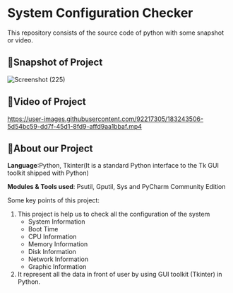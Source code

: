 # System Configuration Checker
This repository consists of the source code of python with some snapshot or video.

## 📸Snapshot of Project
![Screenshot (225)](https://user-images.githubusercontent.com/71000042/168090208-045329ff-5389-47bb-af07-7ccb49657e03.png)

## 🎥Video of Project

https://user-images.githubusercontent.com/92217305/183243506-5d54bc59-dd7f-45d1-8fd9-affd9aa1bbaf.mp4

## 👋About our Project

**Language**:Python, Tkinter(It is a standard Python interface to the Tk GUI toolkit shipped with Python)

**Modules & Tools used**: Psutil, Gputil, Sys and PyCharm Community Edition

Some key points of this project:

1. This project is help us to check all the configuration of the system
    - System Information
    - Boot Time
    - CPU Information
    - Memory Information
    - Disk Information
    - Network Information
    - Graphic Information
2. It represent all the data in front of user by using GUI toolkit (Tkinter) in Python.





